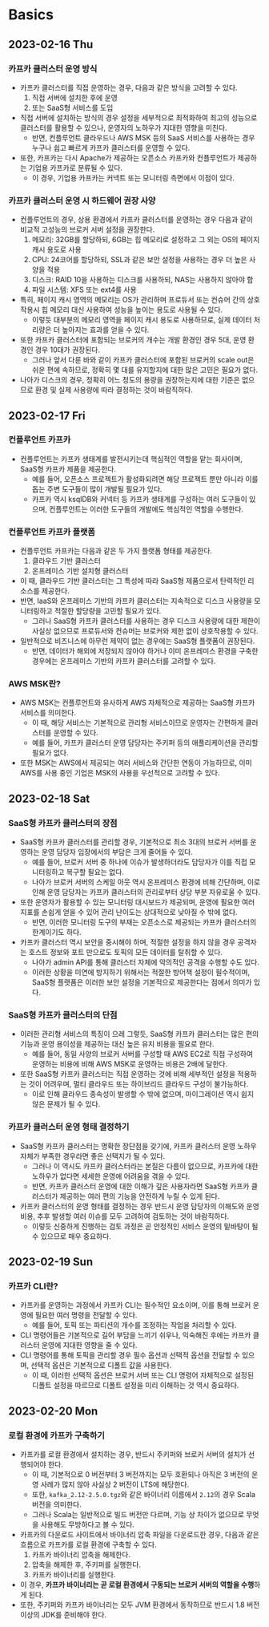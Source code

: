 # Basics
## 2023-02-16 Thu
### 카프카 클러스터 운영 방식
* 카프카 클러스터를 직접 운영하는 경우, 다음과 같은 방식을 고려할 수 있다.
  1. 직접 서버에 설치한 후에 운영
  2. 또는 SaaS형 서비스를 도입
* 직접 서버에 설치하는 방식의 경우 설정을 세부적으로 최적화하여 최고의 성능으로 클러스터를 활용할 수 있으나, 운영자의 노하우가 지대한 영향을 미친다.
  * 반면, 컨플루언트 클라우드나 AWS MSK 등의 SaaS 서비스를 사용하는 경우 누구나 쉽고 빠르게 카프카 클러스터를 운영할 수 있다.
* 또한, 카프카는 다시 Apache가 제공하는 오픈소스 카프카와 컨플루언트가 제공하는 기업용 카프카로 분류될 수 있다.
  * 이 경우, 기업용 카프카는 커넥트 또는 모니터링 측면에서 이점이 있다.

### 카프카 클러스터 운영 시 하드웨어 권장 사양
* 컨플루언트의 경우, 상용 환경에서 카프카 클러스터를 운영하는 경우 다음과 같이 비교적 고성능의 브로커 서버 설정을 권장한다.
  1. 메모리: 32GB를 할당하되, 6GB는 힙 메모리로 설정하고 그 외는 OS의 페이지 캐시 용도로 사용
  2. CPU: 24코어를 할당하되, SSL과 같은 보안 설정을 사용하는 경우 더 높은 사양을 적용
  3. 디스크: RAID 10을 사용하는 디스크를 사용하되, NAS는 사용하지 않아야 함
  4. 파일 시스템: XFS 또는 ext4를 사용
* 특히, 페이지 캐시 영역의 메모리는 OS가 관리하며 프로듀서 또는 컨슈머 간의 상호작용시 힙 메모리 대신 사용하여 성능을 높이는 용도로 사용될 수 있다.
  * 이렇듯 대부분의 메모리 영역을 페이지 캐시 용도로 사용하므로, 실제 데이터 처리량은 더 높아지는 효과를 얻을 수 있다.
* 또한 카프카 클러스터에 포함되는 브로커의 개수는 개발 환경인 경우 5대, 운영 환경인 경우 10대가 권장된다. 
  * 그러나 앞서 다룬 바와 같이 카프카 클러스터에 포함된 브로커의 scale out은 쉬운 편에 속하므로, 정확히 몇 대를 유지할지에 대한 많은 고민은 필요가 없다.
* 나아가 디스크의 경우, 정확히 어느 정도의 용량을 권장하는지에 대한 기준은 없으므로 환경 및 실제 사용량에 따라 결정하는 것이 바람직하다.

## 2023-02-17 Fri
### 컨플루언트 카프카
* 컨플루언트는 카프카 생태계를 발전시키는데 핵심적인 역할을 맡는 회사이며, SaaS형 카프카 제품을 제공한다.
  * 예를 들어, 오픈소스 프로젝트가 활성화되려면 해당 프로젝트 뿐만 아니라 이를 돕는 주변 도구들이 많이 개발될 필요가 있다.
  * 카프카 역시 ksqlDB와 커넥터 등 카프카 생태계를 구성하는 여러 도구들이 있으며, 컨플루언트는 이러한 도구들의 개발에도 핵심적인 역할을 수행한다.

### 컨플루언트 카프카 플랫폼
* 컨플루언트 카프카는 다음과 같은 두 가지 플랫폼 형태를 제공한다.
  1. 클라우드 기반 클러스터
  2. 온프레미스 기반 설치형 클러스터
* 이 때, 클라우드 기반 클러스터는 그 특성에 따라 SaaS형 제품으로서 탄력적인 리소스를 제공한다.
* 반면, IaaS와 온프레미스 기반의 카프카 클러스터는 지속적으로 디스크 사용량을 모니터링하고 적절한 할당량을 고민할 필요가 있다.
  * 그러나 SaaS형 카프카 클러스터를 사용하는 경우 디스크 사용량에 대한 제한이 사실상 없으므로 프로듀서와 컨슈머는 브로커와 제한 없이 상호작용할 수 있다.
* 일반적으로 비즈니스에 아무런 제약이 없는 경우에는 SaaS형 플랫폼이 권장된다.
  * 반면, 데이터가 해외에 저장되지 않아야 하거나 이미 온프레미스 환경을 구축한 경우에는 온프레미스 기반의 카프카 클러스터를 고려할 수 있다.

### AWS MSK란?
* AWS MSK는 컨플루언트와 유사하게 AWS 자체적으로 제공하는 SaaS형 카프카 서비스를 의미한다.
  * 이 때, 해당 서비스는 기본적으로 관리형 서비스이므로 운영자는 간편하게 클러스터를 운영할 수 있다.
  * 예를 들어, 카프카 클러스터 운영 담당자는 주키퍼 등의 애플리케이션을 관리할 필요가 없다.
* 또한 MSK는 AWS에서 제공되는 여러 서비스와 간단한 연동이 가능하므로, 이미 AWS를 사용 중인 기업은 MSK의 사용을 우선적으로 고려할 수 있다.

## 2023-02-18 Sat
### SaaS형 카프카 클러스터의 장점
* SaaS형 카프카 클러스터를 관리할 경우, 기본적으로 최소 3대의 브로커 서버를 운영하는 운영 담당자 입장에서의 부담은 크게 줄어들 수 있다.
  * 예를 들어, 브로커 서버 중 하나에 이슈가 발생하더라도 담당자가 이를 직접 모니터링하고 복구할 필요는 없다.
  * 나아가 브로커 서버의 스케일 아웃 역시 온프레미스 환경에 비해 간단하며, 이로 인해 운영 담당자는 카프카 클러스터의 관리로부터 상당 부분 자유로울 수 있다.
* 또한 운영자가 활용할 수 있는 모니터링 대시보드가 제공되며, 운영에 필요한 여러 지표를 손쉽게 얻을 수 있어 관리 난이도는 상대적으로 낮아질 수 밖에 없다.
  * 반면, 이러한 모니터링 도구의 부재는 오픈소스로 제공되는 카프카 클러스터의 한계이기도 하다.
* 카프카 클러스터 역시 보안을 중시해야 하며, 적절한 설정을 하지 않을 경우 공격자는 호스트 정보와 포트 만으로도 토픽의 모든 데이터를 탈취할 수 있다.
  * 나아가 admin API를 통해 클러스터 자체에 악의적인 공격을 수행할 수도 있다.
  * 이러한 상황을 미연에 방지하기 위해서는 적절한 방어책 설정이 필수적이며, SaaS형 플랫폼은 이러한 보안 설정을 기본적으로 제공한다는 점에서 의미가 있다.

### SaaS형 카프카 클러스터의 단점
* 이러한 관리형 서비스의 특징이 으레 그렇듯, SaaS형 카프카 클러스터는 많은 편의 기능과 운영 용이성을 제공하는 대신 높은 유지 비용을 필요로 한다.
  * 예를 들어, 동일 사양의 브로커 서버를 구성할 때 AWS EC2로 직접 구성하여 운영하는 비용에 비해 AWS MSK로 운영하는 비용은 2배에 달한다.
* 또한 SaaS형 카프카 클러스터는 직접 운영하는 것에 비해 세부적인 설정을 적용하는 것이 어려우며, 멀티 클라우드 또는 하이브리드 클라우드 구성이 불가능하다.
  * 이로 인해 클라우드 종속성이 발생할 수 밖에 없으며, 마이그레이션 역시 쉽지 않은 문제가 될 수 있다.

### 카프카 클러스터 운영 형태 결정하기 
* SaaS형 카프카 클러스터는 명확한 장단점을 갖기에, 카프카 클러스터 운영 노하우 자체가 부족한 경우라면 좋은 선택지가 될 수 있다.
  * 그러나 이 역시도 카프카 클러스터라는 본질은 다름이 없으므로, 카프카에 대한 노하우가 없다면 세세한 운영에 어려움을 겪을 수 있다.
  * 반면, 카프카 클러스터 운영에 대한 이해가 깊은 사용자라면 SaaS형 카프카 클러스터가 제공하는 여러 편의 기능을 안전하게 누릴 수 있게 된다.
* 카프카 클러스터의 운영 형태를 결정하는 경우 반드시 운영 담당자의 이해도와 운영 비용, 추후 발생할 여러 이슈를 모두 고려하여 검토하는 것이 바람직하다.
  * 이렇듯 신중하게 진행하는 검토 과정은 곧 안정적인 서비스 운영의 밑바탕이 될 수 있으므로 매우 중요하다.

## 2023-02-19 Sun
### 카프카 CLI란?
* 카프카를 운영하는 과정에서 카프카 CLI는 필수적인 요소이며, 이를 통해 브로커 운영에 필요한 여러 명령을 전달할 수 있다.
  * 예를 들어, 토픽 또는 파티션의 개수를 조정하는 작업을 처리할 수 있다.
* CLI 명령어들은 기본적으로 길어 부담을 느끼기 쉬우나, 익숙해진 후에는 카프카 클러스터 운영에 지대한 영향을 줄 수 있다.
* CLI 명령어를 통해 토픽을 관리할 경우 필수 옵션과 선택적 옵션을 전달할 수 있으며, 선택적 옵션은 기본적으로 디폴트 값을 사용한다.
  * 이 때, 이러한 선택적 옵션은 브로커 서버 또는 CLI 명령어 자체적으로 설정된 디폴트 설정을 따르므로 디폴트 설정을 미리 이해하는 것 역시 중요하다.

## 2023-02-20 Mon
### 로컬 환경에 카프카 구축하기
* 카프카를 로컬 환경에서 설치하는 경우, 반드시 주키퍼와 브로커 서버의 설치가 선행되어야 한다.
  * 이 때, 기본적으로 0 버전부터 3 버전까지는 모두 호환되나 아직은 3 버전의 운영 사례가 많지 않아 사실상 2 버전이 LTS에 해당한다.
  * 또한, `kafka_2.12-2.5.0.tgz`와 같은 바이너리 이름에서 `2.12`의 경우 Scala 버전을 의미한다.
  * 그러나 Scala는 일반적으로 빌드 버전만 다르며, 기능 상 차이가 없으므로 무엇을 사용해도 무방하다고 볼 수 있다.
* 카프카의 다운로드 사이트에서 바이너리 압축 파일을 다운로드한 경우, 다음과 같은 흐름으로 카프카를 로컬 환경에 구축할 수 있다.
  1. 카프카 바이너리 압축을 해제한다.
  2. 압축을 해제한 후, 주키퍼를 실행한다.
  3. 카프카 바이너리를 실행한다.
* 이 경우, **카프카 바이너리는 곧 로컬 환경에서 구동되는 브로커 서버의 역할을 수행**하게 된다.
* 또한, 주키퍼와 카프카 바이너리는 모두 JVM 환경에서 동작하므로 반드시 1.8 버전 이상의 JDK를 준비해야 한다.